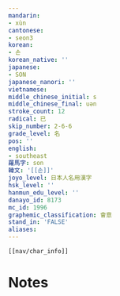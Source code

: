 ```yaml
---
mandarin:
- xùn
cantonese:
- seon3
korean:
- 손
korean_native: ''
japanese:
- SON
japanese_nanori: ''
vietnamese:
middle_chinese_initial: s
middle_chinese_final: uən
stroke_count: 12
radical: 已
skip_number: 2-6-6
grade_level: 名
pos: ''
english:
- southeast
羅馬字: son
韓文: '[[손]]'
joyo_level: 日本人名用漢字
hsk_level: ''
hanmun_edu_level: ''
danayo_id: 8173
mc_id: 1996
graphemic_classification: 會意
stand_in: 'FALSE'
aliases:
---
```

```meta-bind-embed
[[nav/char_info]]
```

# Notes
